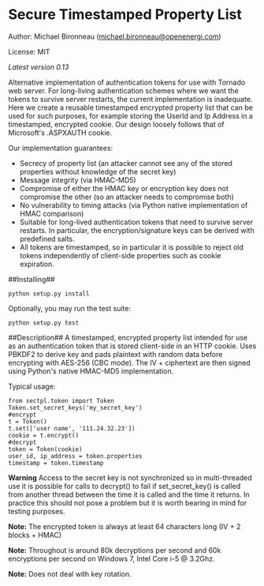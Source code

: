 # Secure Timestamped Property List #

Author: Michael Bironneau (<michael.bironneau@openenergi.com>)

License: MIT

*Latest version 0.13*

Alternative implementation of authentication tokens for use with Tornado web server. For long-living authentication schemes where we want the tokens to survive server restarts, the current implementation is inadequate. Here we create a reusable timestamped encrypted property list that can be used for such purposes, for example storing the UserId and Ip Address in a timestamped, encrypted cookie. Our design loosely follows that of Microsoft's .ASPXAUTH cookie.

Our implementation guarantees:

* Secrecy of property list (an attacker cannot see any of the stored properties without knowledge of the secret key)
* Message integrity (via HMAC-MD5)
* Compromise of either the HMAC key or encryption key does not compromise the other (so an attacker needs to compromise both)
* No vulnerability to timing attacks (via Python native implementation of HMAC comparison)
* Suitable for long-lived authentication tokens that need to survive server restarts. In particular, the encryption/signature keys can be derived with predefined salts.
* All tokens are timestamped, so in particular it is possible to reject old tokens independently of client-side properties such as cookie expiration. 

##Installing##

    python setup.py install

Optionally, you may run the test suite:

    python setup.py test

##Description##
A timestamped, encrypted property list intended for use as an authentication token that is stored client-side in an HTTP cookie. Uses PBKDF2 to derive key and pads plaintext with random data before encrypting with AES-256 (CBC mode). The IV + ciphertext are then signed using Python's native HMAC-MD5 implementation.

Typical usage:

    from sectpl.token import Token
	Token.set_secret_keys('my_secret_key')
	#encrypt
	t = Token()
	t.set(['user name', '111.24.32.23'])
	cookie = t.encrypt()
	#decrypt
	token = Token(cookie)
	user_id, ip_address = token.properties
	timestamp = token.timestamp


**Warning** Access to the secret key is not synchronized so in multi-threaded use it is possible for calls to decrypt() to fail if set_secret_key() is called from another thread between the time it is called and the time it returns. In practice this should not pose a problem but it is worth bearing in mind for testing purposes.

**Note:** The encrypted token is always at least 64 characters long (IV + 2 blocks + HMAC)

**Note:** Throughout is around 80k decryptions per second and 60k encryptions per second on Windows 7, Intel Core i-5 @ 3.2Ghz.

**Note:** Does not deal with key rotation.